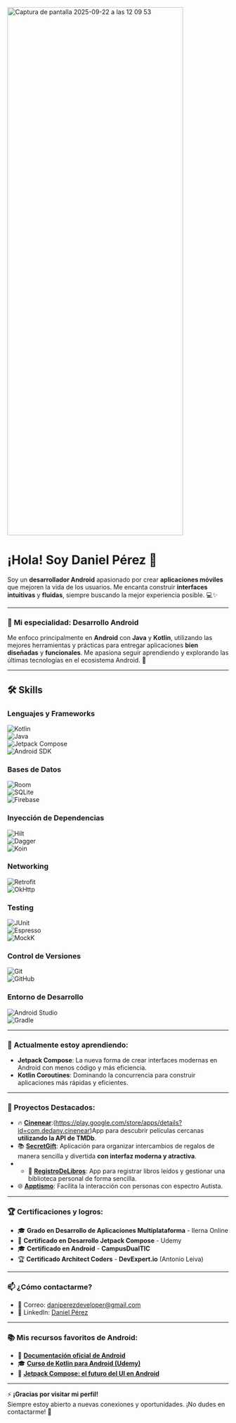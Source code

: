 <img width="400" height="1200" alt="Captura de pantalla 2025-09-22 a las 12 09 53" src="https://github.com/user-attachments/assets/4808d735-6f4b-4d80-93c8-34995240e89d" />


# ¡Hola! Soy **Daniel Pérez** 👋

Soy un **desarrollador Android** apasionado por crear **aplicaciones móviles** que mejoren la vida de los usuarios. Me encanta construir **interfaces intuitivas** y **fluidas**, siempre buscando la mejor experiencia posible. 💻✨

---

### 📱 **Mi especialidad: Desarrollo Android**

Me enfoco principalmente en **Android** con **Java** y **Kotlin**, utilizando las mejores herramientas y prácticas para entregar aplicaciones **bien diseñadas** y **funcionales**. Me apasiona seguir aprendiendo y explorando las últimas tecnologías en el ecosistema Android. 🚀

---

## 🛠️ **Skills**

### Lenguajes y Frameworks  
![Kotlin](https://img.shields.io/badge/Kotlin-0095D5?style=for-the-badge&logo=kotlin&logoColor=white&labelColor=101010)  
![Java](https://img.shields.io/badge/Java-007396?style=for-the-badge&logo=java&logoColor=white&labelColor=101010)  
![Jetpack Compose](https://img.shields.io/badge/Jetpack_Compose-4285F4?style=for-the-badge&logo=jetpackcompose&logoColor=white&labelColor=101010)  
![Android SDK](https://img.shields.io/badge/Android_SDK-3DDC84?style=for-the-badge&logo=android&logoColor=white&labelColor=101010)  

### Bases de Datos  
![Room](https://img.shields.io/badge/Room-4285F4?style=for-the-badge&logo=sqlite&logoColor=white&labelColor=101010)  
![SQLite](https://img.shields.io/badge/SQLite-003B57?style=for-the-badge&logo=sqlite&logoColor=white&labelColor=101010)  
![Firebase](https://img.shields.io/badge/Firebase-FFCA28?style=for-the-badge&logo=firebase&logoColor=white&labelColor=101010)  

### Inyección de Dependencias  
![Hilt](https://img.shields.io/badge/Hilt-0078D7?style=for-the-badge&logo=dagger&logoColor=white&labelColor=101010)  
![Dagger](https://img.shields.io/badge/Dagger-FF5722?style=for-the-badge&logo=dagger&logoColor=white&labelColor=101010)  
![Koin](https://img.shields.io/badge/Koin-6DB33F?style=for-the-badge&logo=kotlin&logoColor=white&labelColor=101010)  

### Networking  
![Retrofit](https://img.shields.io/badge/Retrofit-0078D7?style=for-the-badge&logo=retrofit&logoColor=white&labelColor=101010)  
![OkHttp](https://img.shields.io/badge/OkHttp-5B5B5B?style=for-the-badge&logo=android&logoColor=white&labelColor=101010)  

### Testing  
![JUnit](https://img.shields.io/badge/JUnit-25A162?style=for-the-badge&logo=junit5&logoColor=white&labelColor=101010)  
![Espresso](https://img.shields.io/badge/Espresso-6DB33F?style=for-the-badge&logo=android&logoColor=white&labelColor=101010)  
![MockK](https://img.shields.io/badge/MockK-FF4785?style=for-the-badge&logo=kotlin&logoColor=white&labelColor=101010)  

### Control de Versiones  
![Git](https://img.shields.io/badge/Git-F05032?style=for-the-badge&logo=git&logoColor=white&labelColor=101010)  
![GitHub](https://img.shields.io/badge/GitHub-181717?style=for-the-badge&logo=github&logoColor=white&labelColor=101010)  

### Entorno de Desarrollo  
![Android Studio](https://img.shields.io/badge/Android_Studio-3DDC84?style=for-the-badge&logo=androidstudio&logoColor=white&labelColor=101010)  
![Gradle](https://img.shields.io/badge/Gradle-02303A?style=for-the-badge&logo=gradle&logoColor=white&labelColor=101010)  

---

### 🌱 **Actualmente estoy aprendiendo:**
- **Jetpack Compose**: La nueva forma de crear interfaces modernas en Android con menos código y más eficiencia.
- **Kotlin Coroutines**: Dominando la concurrencia para construir aplicaciones más rápidas y eficientes.

---

### 🚀 **Proyectos Destacados:**
- 🔥 [**Cinenear**](https://github.com/Dedany/Cinenear):(https://play.google.com/store/apps/details?id=com.dedany.cinenear)App para descubrir películas cercanas **utilizando la API de TMDb**.
- 📚 [**SecretGift**](https://github.com/Dedany/SecretGift): Aplicación para organizar intercambios de regalos de manera sencilla y divertida **con interfaz moderna y atractiva**.
- - 📖 [**RegistroDeLibros**](https://github.com/Dedany/RegistroDeLibros): App para registrar libros leídos y gestionar una biblioteca personal de forma sencilla.
- 🌐 [**Apptismo**](https://github.com/Dedany/Apptismo): Facilita la interacción con personas con espectro Autista.

---

### 🏆 **Certificaciones y logros:**
- 🎓 **Grado en Desarrollo de Aplicaciones Multiplataforma** - Ilerna Online
- 🏅 **Certificado en Desarrollo Jetpack Compose** - Udemy
- 🎓 **Certificado en Android** - **CampusDualTIC**  
- 🏆 **Certificado Architect Coders** - **DevExpert.io** (Antonio Leiva)

---

### 📫 **¿Cómo contactarme?**
- 📧 Correo: [daniperezdeveloper@gmail.com](mailto:daniperezdeveloper@gmail.com)
- 💼 LinkedIn: [Daniel Pérez](https://www.linkedin.com/in/daniel-pérez-78068154/)

---

### 📚 **Mis recursos favoritos de Android:**
- 📘 [**Documentación oficial de Android**](https://developer.android.com)
- 🎓 [**Curso de Kotlin para Android (Udemy)**](https://www.udemy.com/course/kotlin-para-android/)
- 📱 [**Jetpack Compose: el futuro del UI en Android**](https://developer.android.com/jetpack/compose)

---

⚡ **¡Gracias por visitar mi perfil!**  
Siempre estoy abierto a nuevas conexiones y oportunidades. ¡No dudes en contactarme! 🚀
